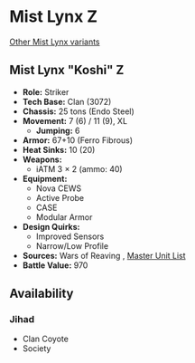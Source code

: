 # Mist Lynx Z 

[Other Mist Lynx variants](../mist_lynx.md) 

## Mist Lynx "Koshi" Z 

- **Role:** Striker 
- **Tech Base:** Clan (3072) 
- **Chassis:** 25 tons (Endo Steel) 
- **Movement:** 7 (6) / 11 (9), XL 
  - **Jumping:** 6 
- **Armor:** 67+10 (Ferro Fibrous) 
- **Heat Sinks:** 10 (20) 
- **Weapons:** 
  - iATM 3 × 2 (ammo: 40) 
- **Equipment:** 
  - Nova CEWS 
  - Active Probe 
  - CASE 
  - Modular Armor 
- **Design Quirks:** 
  - Improved Sensors 
  - Narrow/Low Profile 
- **Sources:** Wars of Reaving , [Master Unit List](http://masterunitlist.info/Unit/Details/5643) 
- **Battle Value:** 970 

## Availability 

### Jihad 

- Clan Coyote 
- Society 

